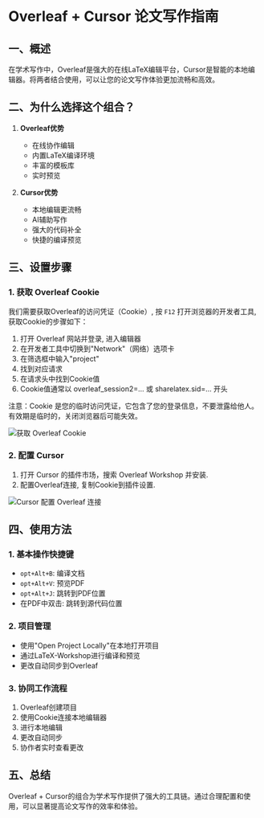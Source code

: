 # Overleaf + Cursor 论文写作指南

## 一、概述
在学术写作中，Overleaf是强大的在线LaTeX编辑平台，Cursor是智能的本地编辑器。将两者结合使用，可以让您的论文写作体验更加流畅和高效。

## 二、为什么选择这个组合？
1. **Overleaf优势**
   - 在线协作编辑
   - 内置LaTeX编译环境
   - 丰富的模板库
   - 实时预览

2. **Cursor优势**
   - 本地编辑更流畅
   - AI辅助写作
   - 强大的代码补全
   - 快捷的编译预览

## 三、设置步骤


### 1. 获取 Overleaf Cookie

我们需要获取Overleaf的访问凭证（Cookie）, 按 `F12` 打开浏览器的开发者工具, 获取Cookie的步骤如下：

1. 打开 Overleaf 网站并登录, 进入编辑器
2. 在开发者工具中切换到"Network"（网络）选项卡
3. 在筛选框中输入"project"
4. 找到对应请求
5. 在请求头中找到Cookie值
6. Cookie值通常以 overleaf_session2=... 或 sharelatex.sid=... 开头


注意：Cookie 是您的临时访问凭证，它包含了您的登录信息，不要泄露给他人。有效期是临时的，关闭浏览器后可能失效。

![获取 Overleaf Cookie](https://raw.githubusercontent.com/iamhyc/Overleaf-Workshop/master/docs/assets/login_with_cookie.png)

### 2. 配置 Cursor
1. 打开 Cursor 的插件市场，搜索 Overleaf Workshop 并安装. 
2. 配置Overleaf连接, 复制Cookie到插件设置.

![Cursor 配置 Overleaf 连接](https://raw.githubusercontent.com/iamhyc/Overleaf-Workshop/master/docs/assets/demo01-login.gif)


## 四、使用方法

### 1. 基本操作快捷键
- `opt+Alt+B`: 编译文档
- `opt+Alt+V`: 预览PDF
- `opt+Alt+J`: 跳转到PDF位置
- 在PDF中双击: 跳转到源代码位置

### 2. 项目管理
- 使用"Open Project Locally"在本地打开项目
- 通过LaTeX-Workshop进行编译和预览
- 更改自动同步到Overleaf

### 3. 协同工作流程
1. Overleaf创建项目
2. 使用Cookie连接本地编辑器
3. 进行本地编辑
4. 更改自动同步
5. 协作者实时查看更改

## 五、总结

Overleaf + Cursor的组合为学术写作提供了强大的工具链。通过合理配置和使用，可以显著提高论文写作的效率和体验。